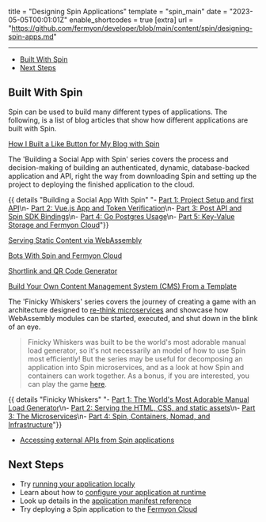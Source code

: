 title = "Designing Spin Applications"
template = "spin_main"
date = "2023-05-05T00:01:01Z"
enable_shortcodes = true
[extra]
url = "https://github.com/fermyon/developer/blob/main/content/spin/designing-spin-apps.md"

---

- [Built With Spin](#built-with-spin)
- [Next Steps](#next-steps)

## Built With Spin

Spin can be used to build many different types of applications. The following, is a list of blog articles that show how different applications are built with Spin.

[How I Built a Like Button for My Blog with Spin](https://www.fermyon.com/blog/how-i-built-a-like-button-for-my-blog-with-spin)

The 'Building a Social App with Spin' series covers the process and decision-making of building an authenticated, dynamic, database-backed application and API, right the way from downloading Spin and setting up the project to deploying the finished application to the cloud.

{{ details "Building a Social App With Spin" "- [Part 1: Project Setup and first API](https://www.fermyon.com/blog/building-a-social-app-with-spin-1)\n- [Part 2: Vue.js App and Token Verification](https://www.fermyon.com/blog/building-a-social-app-with-spin-2)\n- [Part 3: Post API and Spin SDK Bindings](https://www.fermyon.com/blog/building-a-social-app-with-spin-3)\n- [Part 4: Go Postgres Usage](https://www.fermyon.com/blog/building-a-social-app-with-spin-3-5)\n- [Part 5: Key-Value Storage and Fermyon Cloud](https://www.fermyon.com/blog/building-a-social-app-with-spin-4)"}}

[Serving Static Content via WebAssembly](https://www.fermyon.com/blog/serving-static-content-via-webassembly)

[Bots With Spin and Fermyon Cloud](https://www.fermyon.com/blog/bots-with-spin-and-fermyon-cloud)

[Shortlink and QR Code Generator](https://www.fermyon.com/blog/component-reuse)

[Build Your Own Content Management System (CMS) From a Template](https://www.fermyon.com/blog/build-you-own-cms-from-a-template)

The 'Finicky Whiskers' series covers the journey of creating a game with an architecture designed to [re-think microservices](https://www.fermyon.com/blog/rethinking-microservices) and showcase how WebAssembly modules can be started, executed, and shut down in the blink of an eye.

> Finicky Whiskers was built to be the world's most adorable manual load generator, so it's not necessarily an model of how to use Spin most efficiently! But the series may be useful for decomposing an application into Spin microservices, and as a look at how Spin and containers can work together. As a bonus, if you are interested, you can play the game [here](https://www.finickywhiskers.com/index.html).

{{ details "Finicky Whiskers" "- [Part 1: The World's Most Adorable Manual Load Generator](https://www.fermyon.com/blog/finicky-whiskers-part-1-intro)\n- [Part 2: Serving the HTML, CSS, and static assets](https://www.fermyon.com/blog/finicky-whiskers-part-2-fileserver)\n- [Part 3: The Microservices](https://www.fermyon.com/blog/finicky-whiskers-part-3-microservices)\n- [Part 4: Spin, Containers, Nomad, and Infrastructure](https://www.fermyon.com/blog/finicky-whiskers-part-4-infrastructure)"}}

- [Accessing external APIs from Spin applications](https://www.fermyon.com/blog/spin-rest-apis)

## Next Steps

- Try [running your application locally](running-apps)
- Learn about how to [configure your application at runtime](dynamic-configuration)
- Look up details in the [application manifest reference](manifest-reference)
- Try deploying a Spin application to the [Fermyon Cloud](/cloud/quickstart)